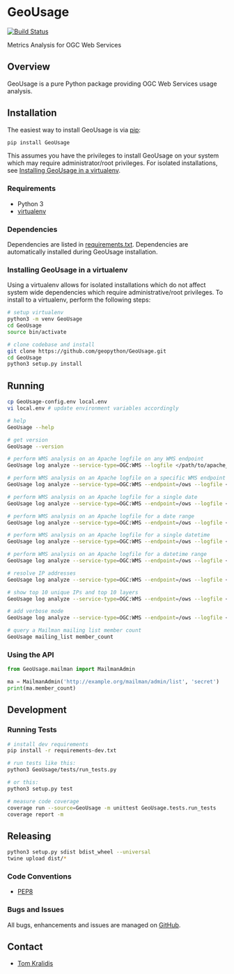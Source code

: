 # GeoUsage
[![Build Status](https://travis-ci.org/geopython/GeoUsage.png)](https://travis-ci.org/geopython/GeoUsage)

Metrics Analysis for OGC Web Services

## Overview

GeoUsage is a pure Python package providing OGC Web Services usage analysis.

## Installation

The easiest way to install GeoUsage is via [pip](https://pip.pypa.io/en/stable/):

```bash
pip install GeoUsage
```

This assumes you have the privileges to install GeoUsage on your system
which may require administrator/root privileges.  For isolated installations,
see [Installing GeoUsage in a virtualenv](#installing-geousage-in-a-virtualenv).

### Requirements
- Python 3
- [virtualenv](https://virtualenv.pypa.io/)

### Dependencies
Dependencies are listed in [requirements.txt](requirements.txt). Dependencies
are automatically installed during GeoUsage installation.

### Installing GeoUsage in a virtualenv

Using a virtualenv allows for isolated installations which do not affect
system wide dependencies which require administrative/root privileges.  To
install to a virtualenv, perform the following steps:

```bash
# setup virtualenv
python3 -m venv GeoUsage
cd GeoUsage
source bin/activate

# clone codebase and install
git clone https://github.com/geopython/GeoUsage.git
cd GeoUsage
python3 setup.py install
```

## Running

```bash
cp GeoUsage-config.env local.env
vi local.env # update environment variables accordingly

# help
GeoUsage --help

# get version
GeoUsage --version

# perform WMS analysis on an Apache logfile on any WMS endpoint
GeoUsage log analyze --service-type=OGC:WMS --logfile </path/to/apache_logfile>

# perform WMS analysis on an Apache logfile on a specific WMS endpoint
GeoUsage log analyze --service-type=OGC:WMS --endpoint=/ows --logfile </path/to/apache_logfile>

# perform WMS analysis on an Apache logfile for a single date
GeoUsage log analyze --service-type=OGC:WMS --endpoint=/ows --logfile </path/to/apache_logfile> --time=2018-01-26

# perform WMS analysis on an Apache logfile for a date range
GeoUsage log analyze --service-type=OGC:WMS --endpoint=/ows --logfile </path/to/apache_logfile> --time=2018-01-26/2018-01-27

# perform WMS analysis on an Apache logfile for a single datetime
GeoUsage log analyze --service-type=OGC:WMS --endpoint=/ows --logfile </path/to/apache_logfile> --time=2018-01-26T11:11:11

# perform WMS analysis on an Apache logfile for a datetime range
GeoUsage log analyze --service-type=OGC:WMS --endpoint=/ows --logfile </path/to/apache_logfile> --time=2018-01-26T11:11:11/2018-01-27T12:32:11

# resolve IP addresses
GeoUsage log analyze --service-type=OGC:WMS --endpoint=/ows --logfile </path/to/apache_logfile> --verbosity=INFO --resolve-ips

# show top 10 unique IPs and top 10 layers
GeoUsage log analyze --service-type=OGC:WMS --endpoint=/ows --logfile </path/to/apache_logfile> --verbosity=INFO --resolve-ips --top=10

# add verbose mode
GeoUsage log analyze --service-type=OGC:WMS --endpoint=/ows --logfile </path/to/apache_logfile> --verbosity=INFO

# query a Mailman mailing list member count
GeoUsage mailing_list member_count
```

### Using the API

```python
from GeoUsage.mailman import MailmanAdmin

ma = MailmanAdmin('http://example.org/mailman/admin/list', 'secret')
print(ma.member_count)
```

## Development

### Running Tests

```bash
# install dev requirements
pip install -r requirements-dev.txt

# run tests like this:
python3 GeoUsage/tests/run_tests.py

# or this:
python3 setup.py test

# measure code coverage
coverage run --source=GeoUsage -m unittest GeoUsage.tests.run_tests
coverage report -m
```

## Releasing

```bash
python3 setup.py sdist bdist_wheel --universal
twine upload dist/*
```

### Code Conventions

* [PEP8](https://www.python.org/dev/peps/pep-0008)

### Bugs and Issues

All bugs, enhancements and issues are managed on [GitHub](https://github.com/geopython/GeoUsage/issues).

## Contact

* [Tom Kralidis](https://github.com/tomkralidis)
